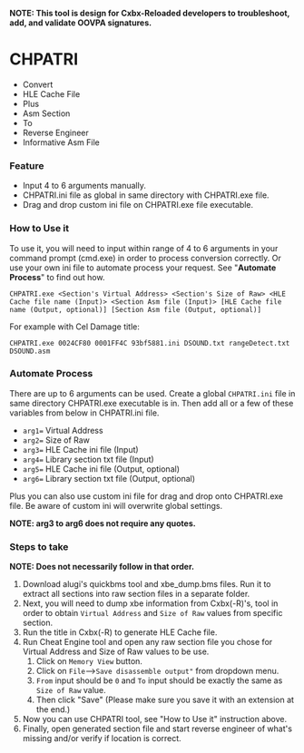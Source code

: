 **NOTE: This tool is design for Cxbx-Reloaded developers to troubleshoot, add, and validate OOVPA signatures.**
# CHPATRI
* Convert
* HLE Cache File
* Plus
* Asm Section
* To
* Reverse Engineer
* Informative Asm File

### Feature
* Input 4 to 6 arguments manually.
* CHPATRI.ini file as global in same directory with CHPATRI.exe file.
* Drag and drop custom ini file on CHPATRI.exe file executable.

### How to Use it
To use it, you will need to input within range of 4 to 6 arguments in your command prompt (cmd.exe) in order to process conversion correctly. Or use your own ini file to automate process your request. See "**Automate Process**" to find out how.

```
CHPATRI.exe <Section's Virtual Address> <Section's Size of Raw> <HLE Cache file name (Input)> <Section Asm file (Input)> [HLE Cache file name (Output, optional)] [Section Asm file (Output, optional)]
```

For example with Cel Damage title:
```
CHPATRI.exe 0024CF80 0001FF4C 93bf5881.ini DSOUND.txt rangeDetect.txt DSOUND.asm
```

### Automate Process
There are up to 6 arguments can be used. Create a global `CHPATRI.ini` file in same directory CHPATRI.exe executable is in. Then add all or a few of these variables from below in CHPATRI.ini file.
* `arg1=` Virtual Address
* `arg2=` Size of Raw
* `arg3=` HLE Cache ini file (Input)
* `arg4=` Library section txt file (Input)
* `arg5=` HLE Cache ini file (Output, optional)
* `arg6=` Library section txt file (Output, optional)

Plus you can also use custom ini file for drag and drop onto CHPATRI.exe file. Be aware of custom ini will overwrite global settings.

**NOTE: arg3 to arg6 does not require any quotes.**

### Steps to take
**NOTE: Does not necessarily follow in that order.**
1. Download alugi's quickbms tool and xbe_dump.bms files. Run it to extract all sections into raw section files in a separate folder.
2. Next, you will need to dump xbe information from Cxbx(-R)'s, tool in order to obtain `Virtual Address` and `Size of Raw` values from specific section.
3. Run the title in Cxbx(-R) to generate HLE Cache file.
4. Run Cheat Engine tool and open any raw section file you chose for Virtual Address and Size of Raw values to be use.
   1. Click on `Memory View` button.
   2. Click on `File`-->`Save disassemble output"` from dropdown menu.
   3. `From` input should be `0` and `To` input should be exactly the same as `Size of Raw` value.
   4. Then click "Save" (Please make sure you save it with an extension at the end.)
5. Now you can use CHPATRI tool, see "How to Use it" instruction above.
6. Finally, open generated section file and start reverse engineer of what's missing and/or verify if location is correct.
